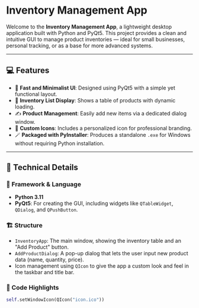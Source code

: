 # Inventory Management App

Welcome to the **Inventory Management App**, a lightweight desktop application built with Python and PyQt5. This project provides a clean and intuitive GUI to manage product inventories — ideal for small businesses, personal tracking, or as a base for more advanced systems.

---

## 💻 Features

- 🚀 **Fast and Minimalist UI**: Designed using PyQt5 with a simple yet functional layout.
- 🧾 **Inventory List Display**: Shows a table of products with dynamic loading.
- ✍️ **Product Management**: Easily add new items via a dedicated dialog window.
- 🎨 **Custom Icons**: Includes a personalized icon for professional branding.
- 🪄 **Packaged with PyInstaller**: Produces a standalone `.exe` for Windows without requiring Python installation.

---

## 🧠 Technical Details

### 🧱 Framework & Language
- **Python 3.11**
- **PyQt5**: For creating the GUI, including widgets like `QTableWidget`, `QDialog`, and `QPushButton`.

### 🏗️ Structure

- `InventoryApp`: The main window, showing the inventory table and an "Add Product" button.
- `AddProductDialog`: A pop-up dialog that lets the user input new product data (name, quantity, price).
- Icon management using `QIcon` to give the app a custom look and feel in the taskbar and title bar.

### 📁 Code Highlights

```python
self.setWindowIcon(QIcon("icon.ico"))
```
